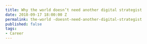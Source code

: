 ```yaml
---
title: Why the world doesn’t need another digital strategist
date: 2018-09-17 18:00:00 Z
permalink: the-world -doesnt-need-another-digital-strategist
published: false
tags:
- Career
---
```



